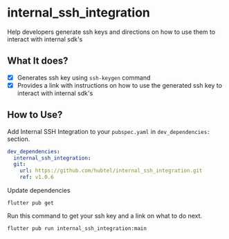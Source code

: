 # internal_ssh_integration

Help developers generate ssh keys and directions on how to use them to interact with internal sdk's

## What It does?
- [x] Generates ssh key using `ssh-keygen` command
- [x] Provides a link with instructions on how to use the generated ssh key to interact with internal sdk's

## How to Use?

Add Internal SSH Integration to your `pubspec.yaml` in `dev_dependencies:` section.
```yaml
dev_dependencies:
  internal_ssh_integration:
  git:
    url: https://github.com/hubtel/internal_ssh_integration.git
    ref: v1.0.6
```


Update dependencies
```
flutter pub get
```
Run this command to get your ssh key and a link on what to do next.

```
flutter pub run internal_ssh_integration:main
```
